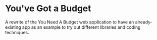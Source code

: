 # You've Got a Budget

A rewrite of the You Need A Budget web application to have an already-existing app as an example to try out different libraries and coding techniques.
